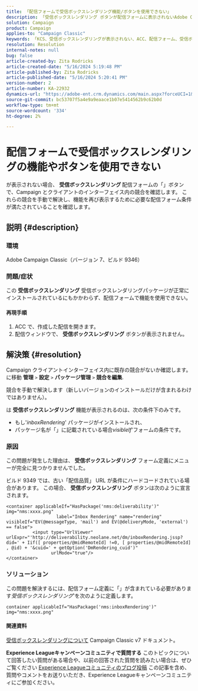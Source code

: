 ```yaml
---
title: 「配信フォームで受信ボックスレンダリング機能/ボタンを使用できない」
description: 「受信ボックスレンダリング ボタンが配信フォームに表示されないAdobe Campaign Classicの問題を手動で解決する方法を説明します。 競合がないか確認してください。」
solution: Campaign
product: Campaign
applies-to: "Campaign Classic"
keywords: 「KCS、受信ボックスレンダリングが表示されない、ACC、配信フォーム、受信ボックスレンダリング」
resolution: Resolution
internal-notes: null
bug: false
article-created-by: Zita Rodricks
article-created-date: "5/16/2024 5:19:48 PM"
article-published-by: Zita Rodricks
article-published-date: "5/16/2024 5:20:41 PM"
version-number: 2
article-number: KA-22932
dynamics-url: "https://adobe-ent.crm.dynamics.com/main.aspx?forceUCI=1&pagetype=entityrecord&etn=knowledgearticle&id=9988e57b-a813-ef11-9f89-6045bd0298d4"
source-git-commit: bc53707f5a4e9a9eaace1b07e5414562b9c62b0d
workflow-type: tm+mt
source-wordcount: '334'
ht-degree: 2%

---
```


# 配信フォームで受信ボックスレンダリングの機能やボタンを使用できない


が表示されない場合、 <b>受信ボックスレンダリング </b>配信フォームの「」ボタンで、Campaign とクライアントのインターフェイス内の競合を確認します。 これらの競合を手動で解決し、機能を再び表示するために必要な配信フォーム条件が満たされていることを確認します。

## 説明 {#description}


### 環境

Adobe Campaign Classic（バージョン 7、ビルド 9346）

### 問題/症状

この <b>受信ボックスレンダリング</b> 受信ボックスレンダリングパッケージが正常にインストールされているにもかかわらず、配信フォームで機能を使用できない。

#### 再現手順

1. ACC で、作成した配信を開きます。
2. 配信ウィンドウで、 <b>受信ボックスレンダリング</b> ボタンが表示されません。



## 解決策 {#resolution}


Campaign クライアントインターフェイス内に既存の競合がないか確認します。 に移動 <b>管理</b> `>`  <b>設定</b> `>`  <b>パッケージ管理</b> `>`  <b>競合を編集</b>.

競合を手動で解決します（新しいバージョンのインストールだけが含まれるわけではありません）。

は <b>受信ボックスレンダリング</b> 機能が表示されるのは、次の条件下のみです。

- もし&#39;*inboxRendering*&#39; パッケージがインストールされ、
- パッケージ名が「」に記載されている場合&#x200B;*visibleIf*&#39;フォームの条件です。


### 原因

この問題が発生した理由は、 <b>受信ボックスレンダリング</b> フォーム定義にメニューが完全に見つかりませんでした。

ビルド 9349 では、古い「配信品質」 URL が条件にハードコードされている場合があります。 この場合、 <b>受信ボックスレンダリング</b> ボタンは次のように宣言されます。


```
<container applicableIf="HasPackage('nms:deliverability')" img="nms:xxxx.png"
                   label="Inbox Rendering" name="rendering" visibleIf="EV(@messageType, 'mail') and EV(@deliveryMode, 'external') == false">
          <input type="UrlViewer" urlExpr="'http://deliverability.neolane.net/dm/inboxRendering.jssp?did=' + Iif([ properties/@midRemoteId] !=0, [ properties/@midRemoteId] , @id) + '&cuid=' + getOption('DmRendering_cuid')"
                 urlMode="true"/>
</container>
```


### ソリューション

この問題を解決するには、配信フォーム定義に「」が含まれている必要があります&#x200B;*受信ボックスレンダリング*&#39;を次のように定義します。


```
container applicableIf="HasPackage('nms:inboxRendering')" img="nms:xxxx.png"
```


#### <b>関連資料</b> 

[受信ボックスレンダリングについて](https://experienceleague.adobe.com/docs/campaign-classic/using/sending-messages/deliverability-management/inbox-rendering.html?lang=en#about-inbox-rendering) Campaign Classic v7 ドキュメント。




<b>Experience Leagueキャンペーンコミュニティで質問する</b>
このトピックについて回答したい質問がある場合や、以前の回答された質問を読みたい場合は、ぜひご覧ください [Experience Leagueコミュニティのブログ投稿](https://experienceleaguecommunities.adobe.com/t5/adobe-campaign-classic-blogs/introducing-top-kcs-articles-curated-for-your-troubleshooting/bc-p/672426#M132 "リンクをたどる") この記事を含め、質問やコメントをお送りいただき、Experience Leagueキャンペーンコミュニティにご参加ください。
